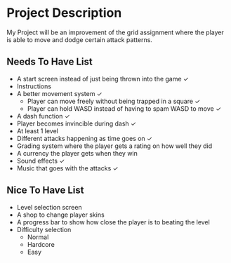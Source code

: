 # Project Description
My Project will be an improvement of the grid assignment where the player is able to move and dodge certain attack patterns.

## Needs To Have List
- A start screen instead of just being thrown into the game ✓
- Instructions
- A better movement system ✓
    - Player can move freely without being trapped in a square ✓ 
    - Player can hold WASD instead of having to spam WASD to move ✓
- A dash function ✓
- Player becomes invincible during dash ✓
- At least 1 level 
- Different attacks happening as time goes on ✓
- Grading system where the player gets a rating on how well they did
- A currency the player gets when they win
- Sound effects ✓
- Music that goes with the attacks ✓

## Nice To Have List
- Level selection screen 
- A shop to change player skins
- A progress bar to show how close the player is to beating the level
- Difficulty selection 
    - Normal
    - Hardcore
    - Easy